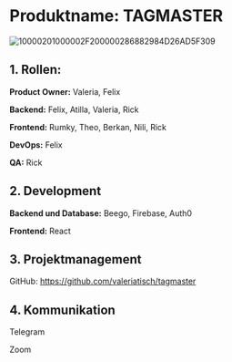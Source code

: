# **Produktname: TAGMASTER**
![10000201000002F200000286882984D26AD5F309](https://user-images.githubusercontent.com/57265123/83730511-78ef6600-a649-11ea-82de-3ac233918202.png)

## 1. **Rollen:**

**Product Owner:** Valeria, Felix

**Backend:** Felix, Atilla, Valeria, Rick

**Frontend:** Rumky, Theo, Berkan, Nili, Rick

**DevOps:** Felix

**QA:** Rick

## 2. **Development**

**Backend und Database:** Beego, Firebase, Auth0

**Frontend:** React

## 3. **Projektmanagement**

GitHub: https://github.com/valeriatisch/tagmaster

## 4. **Kommunikation**

Telegram

Zoom
